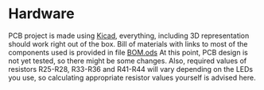 # Hardware
PCB project is made using [Kicad](http://kicad-pcb.org/), everything, including 3D representation should work right out of the box. Bill of materials with links to most of the components used is provided in file [BOM.ods](https://github.com/zukaitis/midi-grid/blob/master/Hardware/BOM.ods)
At this point, PCB design is not yet tested, so there might be some changes. Also, required values of resistors R25-R28, R33-R36 and R41-R44 will vary depending on the LEDs you use, so calculating appropriate resistor values yourself is advised here.
